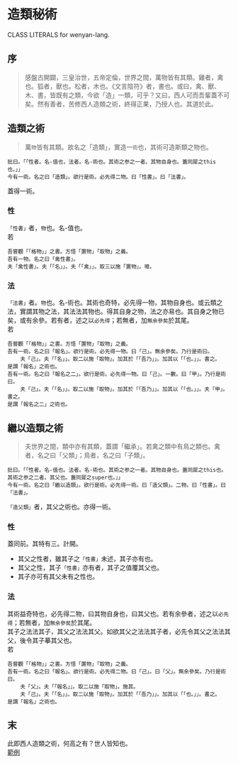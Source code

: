 # 造類秘術
CLASS LITERALS for wenyan-lang.

## 序
> 感盤古開闢，三皇治世，五帝定倫，世界之間，萬物皆有其類。雞者，禽也。狐者，獸也。松者，木也。《文言陰符》者，書也。或曰，禽、獸、木、書，皆既有之類，今欲「造」一類，可乎？又曰，西人可而吾輩蓋不可矣。然有善者，苦修西人造類之術，終得正果，乃授人也。其道於此。 

## 造類之術
> 萬`物`皆有其類。故名之「造類」，實造一`術`也，其術可造斯類之物也。
```
批曰。「「性者。名-值也，法者。名-術也。其術之参之一者。其物自身也。蓋同犀之this也。」」
今有一術。名之曰「造類」。欲行是術。必先得二物。曰「性書」。曰「法書」。
```
蓋得一術。
### 性
`「性書」`者，`物`也。名-值也。  
若
```
吾嘗觀「「格物」」之書。方悟「置物」「取物」之義。
吾有一物。名之曰「禽性書」。
夫「禽性書」。夫「「名」」。夫「「禽」」。取三以施「置物」。噫。
```
### 法
`「法書」`者。`物`也。名-術也。其術也奇特，必先得一物，其物自身也。或云類之法，實謂其物之法，其法法其物也。得其自身之物，法之亦易也。其自身之物已矣，或有余參。若有者，述之以`必先得`；若無者，加`無余參矣`於其尾。  
若
```
吾嘗觀「「格物」」之書。方悟「置物」「取物」之義。
吾有一術。名之曰「報名」。欲行是術。必先得一物。曰「己」。無余參矣。乃行是術曰。
    夫「己」。夫「「名」」。取二以施「取物」。加其於「「吾乃」」。加其以「「也。」」。書之。
是謂「報名」之術也。
吾有一術。名之曰「報名之二」。欲行是術。必先得一物。曰「己」。一數。曰「甲」。乃行是術曰。
    夫「己」。夫「「名」」。取二以施「取物」。加其於「「吾乃」」。加其以「「也。」」。夫「甲」。書之。
是謂「報名之二」之術也。
```

## 繼以造類之術
> 夫世界之間，類中亦有其類，蓋謂「繼承」。若禽之類中有鳥之類也。禽者，名之曰「父類」；鳥者，名之曰「子類」。
```
批曰。「「性者。名-值也。法者。名-術也。其術之参之一者。其物自身也。蓋同犀之this也。其術之参之二者。其父也。蓋同犀之super也。」」
今有一術。名之曰「繼以造類」。欲行是術。必先得一術。曰「造父類」。二物。曰「性書」。曰「法書」。
```
`「造父類」`者，其父之術也。亦得一術。
### 性
蓋同前。其特有三。計開。

- 其父之性者，雖其子之`「性書」`未述，其子亦有也。
- 其父之性，其子`「性書」`亦有者，其子之值覆其父也。
- 其子亦可有其父未有之性也。
### 法
其術益奇特也，必先得二物，曰其物自身也，曰其父也。若有余參者，述之以`必先得`；若無者，加`無余參矣`於其尾。  
其子之法法其子，其父之法法其父。如欲其父之法法其子者，必先令其父之法法其父，後令其子摹其父也。  
若
```
吾嘗觀「「格物」」之書。方悟「置物」「取物」之義。
吾有一術。名之曰「報名」。欲行是術。必先得二物。曰「己」。曰「父」。無余參矣。乃行是術曰。
    夫「父」。夫「「報名」」。取二以施「取物」。施其。
    夫「己」。夫「「名」」。取二以施「取物」。加其於「「吾乃」」。加其以「「也。」」。書之。
是謂「報名」之術也。
```

## 末
此即西人造類之術，何高之有？世人皆知也。  
[範例](https://github.com/GLanguage/class-wy/tree/master/%E7%AF%84%E4%BE%8B)
